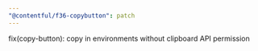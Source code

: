 ```yaml
---
"@contentful/f36-copybutton": patch
---
```


fix(copy-button): copy in environments without clipboard API permission
